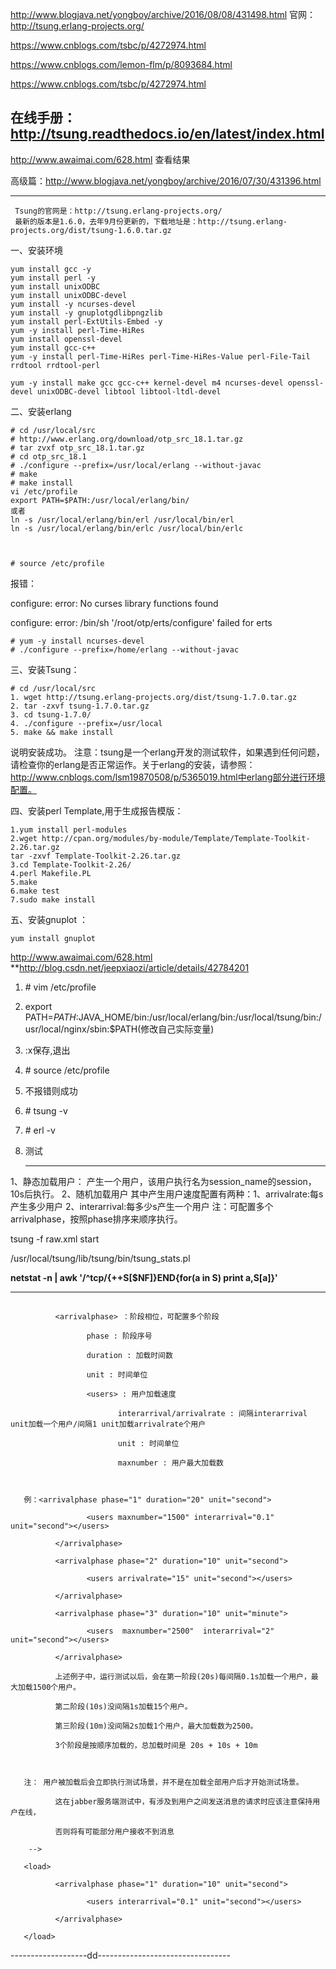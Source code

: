 http://www.blogjava.net/yongboy/archive/2016/08/08/431498.html
官网：http://tsung.erlang-projects.org/

https://www.cnblogs.com/tsbc/p/4272974.html

https://www.cnblogs.com/lemon-flm/p/8093684.html

https://www.cnblogs.com/tsbc/p/4272974.html

在线手册：http://tsung.readthedocs.io/en/latest/index.html
--------------------------------------------------------------
http://www.awaimai.com/628.html 查看结果

高级篇：http://www.blogjava.net/yongboy/archive/2016/07/30/431396.html

--------------------------------------------------------------
     Tsung的官网是：http://tsung.erlang-projects.org/ 
     最新的版本是1.6.0，去年9月份更新的，下载地址是：http://tsung.erlang-projects.org/dist/tsung-1.6.0.tar.gz

一、安装环境

```
yum install gcc -y  
yum install perl -y  
yum install unixODBC
yum install unixODBC-devel
yum install -y ncurses-devel
yum install -y gnuplotgdlibpngzlib
yum install perl-ExtUtils-Embed -y
yum -y install perl-Time-HiRes 
yum install openssl-devel
yum install gcc-c++
yum -y install perl-Time-HiRes perl-Time-HiRes-Value perl-File-Tail  rrdtool rrdtool-perl

yum -y install make gcc gcc-c++ kernel-devel m4 ncurses-devel openssl-devel unixODBC-devel libtool libtool-ltdl-devel
```

二、安装erlang

```
# cd /usr/local/src
# http://www.erlang.org/download/otp_src_18.1.tar.gz
# tar zvxf otp_src_18.1.tar.gz
# cd otp_src_18.1
# ./configure --prefix=/usr/local/erlang --without-javac
# make
# make install
vi /etc/profile
export PATH=$PATH:/usr/local/erlang/bin/
或者
ln -s /usr/local/erlang/bin/erl /usr/local/bin/erl 
ln -s /usr/local/erlang/bin/erlc /usr/local/bin/erlc



# source /etc/profile
```

报错：

configure: error: No curses library functions found

configure: error: /bin/sh '/root/otp/erts/configure' failed for erts

```
# yum -y install ncurses-devel
# ./configure --prefix=/home/erlang --without-javac
```

三、安装Tsung：

```
# cd /usr/local/src
1. wget http://tsung.erlang-projects.org/dist/tsung-1.7.0.tar.gz
2. tar -zxvf tsung-1.7.0.tar.gz 
3. cd tsung-1.7.0/
4. ./configure --prefix=/usr/local
5. make && make install

```

 说明安装成功。
注意：tsung是一个erlang开发的测试软件，如果遇到任何问题，请检查你的erlang是否正常运作。关于erlang的安装，请参照：http://www.cnblogs.com/lsm19870508/p/5365019.html中erlang部分进行环境配置。

四、安装perl Template,用于生成报告模版：

```
1.yum install perl-modules
2.wget http://cpan.org/modules/by-module/Template/Template-Toolkit-2.26.tar.gz
tar -zxvf Template-Toolkit-2.26.tar.gz
3.cd Template-Toolkit-2.26/
4.perl Makefile.PL
5.make
6.make test
7.sudo make install   

```



五、安装gnuplot ：

```
yum install gnuplot
```

 

http://www.awaimai.com/628.html
**http://blog.csdn.net/jeepxiaozi/article/details/42784201

1. \# vim /etc/profile   

2. export PATH=$PATH:$JAVA_HOME/bin:/usr/local/erlang/bin:/usr/local/tsung/bin:/usr/local/nginx/sbin:$PATH(修改自己实际变量)  

3. :x保存,退出  

4. \# source /etc/profile   

5. 不报错则成功  

6. \# tsung -v   

7. \# erl -v  

8. 测试  

   ------------------------------------------------------------------

1、静态加载用户：
         <user session="session_name" start_time="10" unit="second"></user>
        产生一个用户，该用户执行名为session_name的session，10s后执行。
    2、随机加载用户
      <arrivalphase phase="1" duration="3" unit="second">
         <users maxnumber="5" arrivalrate="1" unit="second"/>
      </arrivalphase>
       其中产生用户速度配置有两种：1、arrivalrate:每s产生多少用户
                                                   2、interarrival:每多少s产生一个用户
       注：可配置多个arrivalphase，按照phase排序来顺序执行。



tsung -f raw.xml start

 /usr/local/tsung/lib/tsung/bin/tsung_stats.pl



**netstat -n | awk '/^tcp/{++S[$NF]}END{for(a in S) print a,S[a]}'**



-----------------------------------------------------------------------------------------------------------

## <!-- 计划加载用户-->

              <arrivalphase> ：阶段相位，可配置多个阶段

                     phase : 阶段序号

                     duration : 加载时间数

                     unit : 时间单位

                     <users> : 用户加载速度

                            interarrival/arrivalrate : 间隔interarrival unit加载一个用户/间隔1 unit加载arrivalrate个用户

                            unit : 时间单位

                            maxnumber : 用户最大加载数

                           

       例：<arrivalphase phase="1" duration="20" unit="second">

                     <users maxnumber="1500" interarrival="0.1" unit="second"></users>

              </arrivalphase>

              <arrivalphase phase="2" duration="10" unit="second">

                     <users arrivalrate="15" unit="second"></users>

              </arrivalphase>

              <arrivalphase phase="3" duration="10" unit="minute">

                     <users  maxnumber="2500"  interarrival="2" unit="second"></users>

              </arrivalphase>

              上述例子中，运行测试以后，会在第一阶段(20s)每间隔0.1s加载一个用户，最大加载1500个用户。

              第二阶段(10s)没间隔1s加载15个用户。

              第三阶段(10m)没间隔2s加载1个用户，最大加载数为2500。

              3个阶段是按顺序加载的，总加载时间是 20s + 10s + 10m

             

       注： 用户被加载后会立即执行测试场景，并不是在加载全部用户后才开始测试场景。

              这在jabber服务端测试中，有涉及到用户之间发送消息的请求时应该注意保持用户在线，

              否则将有可能部分用户接收不到消息

        -->

       <load>

              <arrivalphase phase="1" duration="10" unit="second">

                     <users interarrival="0.1" unit="second"></users>

              </arrivalphase>

       </load>

 -------------------dd---------------------------------







 

 

 

 

